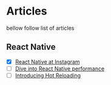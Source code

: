 # Articles
bellow follow list of articles

## React Native
- [x] [React Native at Instagram](https://engineering.instagram.com/react-native-at-instagram-dd828a9a90c7#.a6wuuu5a9)
- [ ] [Dive into React Native performance](https://code.facebook.com/posts/895897210527114/dive-into-react-native-performance/)
- [ ] [Introducing Hot Reloading](https://facebook.github.io/react-native/blog/2016/03/24/introducing-hot-reloading.html)
